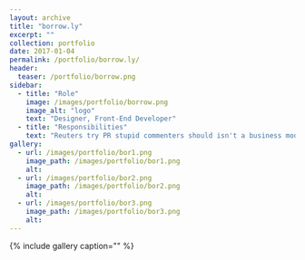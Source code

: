 ```yaml
---
layout: archive
title: "borrow.ly"
excerpt: ""
collection: portfolio
date: 2017-01-04
permalink: /portfolio/borrow.ly/
header:
  teaser: /portfolio/borrow.png
sidebar:
  - title: "Role"
    image: /images/portfolio/borrow.png
    image_alt: "logo"
    text: "Designer, Front-End Developer"
  - title: "Responsibilities"
    text: "Reuters try PR stupid commenters should isn't a business model"
gallery:
  - url: /images/portfolio/bor1.png
    image_path: /images/portfolio/bor1.png
    alt:
  - url: /images/portfolio/bor2.png
    image_path: /images/portfolio/bor2.png
    alt:
  - url: /images/portfolio/bor3.png
    image_path: /images/portfolio/bor3.png
    alt:
---
```


{% include gallery caption="" %}
